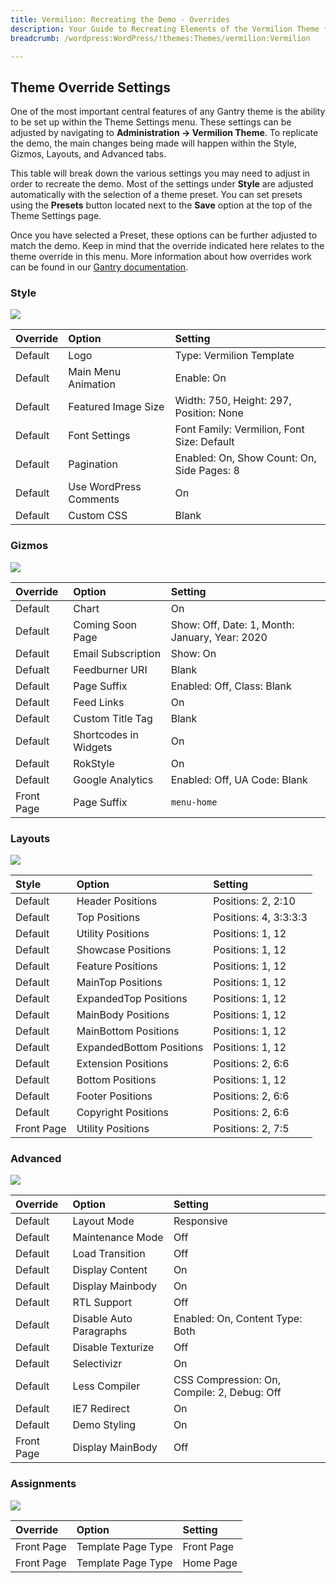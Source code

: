 ```yaml
---
title: Vermilion: Recreating the Demo - Overrides
description: Your Guide to Recreating Elements of the Vermilion Theme for WordPress
breadcrumb: /wordpress:WordPress/!themes:Themes/vermilion:Vermilion

---
```


Theme Override Settings
-----

One of the most important central features of any Gantry theme is the ability to be set up within the Theme Settings menu. These settings can be adjusted by navigating to **Administration -> Vermilion Theme**. To replicate the demo, the main changes being made will happen within the Style, Gizmos, Layouts, and Advanced tabs.

This table will break down the various settings you may need to adjust in order to recreate the demo. Most of the settings under **Style** are adjusted automatically with the selection of a theme preset. You can set presets using the **Presets** button located next to the **Save** option at the top of the Theme Settings page.

Once you have selected a Preset, these options can be further adjusted to match the demo. Keep in mind that the override indicated here relates to the theme override in this menu. More information about how overrides work can be found in our [Gantry documentation][override].

### Style

![][style]

| Override |         Option         |                  Setting                   |
| :------- | :--------------------- | :----------------------------------------- |
| Default  | Logo                   | Type: Vermilion Template                   |
| Default  | Main Menu Animation    | Enable: On                                 |
| Default  | Featured Image Size    | Width: 750, Height: 297, Position: None    |
| Default  | Font Settings          | Font Family: Vermilion, Font Size: Default |
| Default  | Pagination             | Enabled: On, Show Count: On, Side Pages: 8 |
| Default  | Use WordPress Comments | On                                         |
| Default  | Custom CSS             | Blank                                      |

### Gizmos

![][gizmos]

|  Override  |         Option        |                    Setting                     |
| :--------- | :-------------------- | :--------------------------------------------- |
| Default    | Chart                 | On                                             |
| Default    | Coming Soon Page      | Show: Off, Date: 1, Month: January, Year: 2020 |
| Default    | Email Subscription    | Show: On                                       |
| Defualt    | Feedburner URI        | Blank                                          |
| Default    | Page Suffix           | Enabled: Off, Class: Blank                     |
| Default    | Feed Links            | On                                             |
| Default    | Custom Title Tag      | Blank                                          |
| Default    | Shortcodes in Widgets | On                                             |
| Default    | RokStyle              | On                                             |
| Default    | Google Analytics      | Enabled: Off, UA Code: Blank                   |
| Front Page | Page Suffix           | `menu-home`                                    |

### Layouts

![][layouts]

|   Style    |          Option          |        Setting        |
| :--------- | :----------------------- | :-------------------- |
| Default    | Header Positions         | Positions: 2, 2:10    |
| Default    | Top Positions            | Positions: 4, 3:3:3:3 |
| Default    | Utility Positions        | Positions: 1, 12      |
| Default    | Showcase Positions       | Positions: 1, 12      |
| Default    | Feature Positions        | Positions: 1, 12      |
| Default    | MainTop Positions        | Positions: 1, 12      |
| Default    | ExpandedTop Positions    | Positions: 1, 12      |
| Default    | MainBody Positions       | Positions: 1, 12      |
| Default    | MainBottom Positions     | Positions: 1, 12      |
| Default    | ExpandedBottom Positions | Positions: 1, 12      |
| Default    | Extension Positions      | Positions: 2, 6:6     |
| Default    | Bottom Positions         | Positions: 1, 12      |
| Default    | Footer Positions         | Positions: 2, 6:6     |
| Default    | Copyright Positions      | Positions: 2, 6:6     |
| Front Page | Utility Positions        | Positions: 2, 7:5     |

### Advanced

![][advanced]

|  Override  |          Option         |                   Setting                   |
| :--------- | :---------------------- | :------------------------------------------ |
| Default    | Layout Mode             | Responsive                                  |
| Default    | Maintenance Mode        | Off                                         |
| Default    | Load Transition         | Off                                         |
| Default    | Display Content         | On                                          |
| Default    | Display Mainbody        | On                                          |
| Default    | RTL Support             | Off                                         |
| Default    | Disable Auto Paragraphs | Enabled: On, Content Type: Both             |
| Default    | Disable Texturize       | Off                                         |
| Default    | Selectivizr             | On                                          |
| Default    | Less Compiler           | CSS Compression: On, Compile: 2, Debug: Off |
| Default    | IE7 Redirect            | On                                          |
| Default    | Demo Styling            | On                                          |
| Front Page | Display MainBody        | Off                                         |

### Assignments

![][assignments]

|  Override  |       Option       |  Setting   |
| :--------- | :----------------- | :--------- |
| Front Page | Template Page Type | Front Page |
| Front Page | Template Page Type | Home Page  |

[demo]: assets/vermilion2.jpeg
[menu]: ../../start/menu.md
[override]: http://docs.gantry.org/gantry4/configure
[advanced]: assets/setadvanced.jpeg
[layouts]: assets/setlayouts.jpeg
[gizmos]: assets/setgizmos.jpeg
[assignments]: assets/setassignments.jpeg
[style]: assets/setstyle.jpeg
